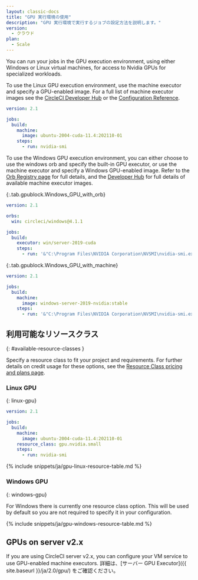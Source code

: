 ```yaml
---
layout: classic-docs
title: "GPU 実行環境の使用"
description: "GPU 実行環境で実行するジョブの設定方法を説明します。"
version:
  - クラウド
plan:
  - Scale
---
```


You can run your jobs in the GPU execution environment, using either Windows or Linux virtual machines, for access to Nvidia GPUs for specialized workloads.

To use the Linux GPU execution environment, use the machine executor and specify a GPU-enabled image. For a full list of machine executor images see the [CircleCI Developer Hub](https://circleci.com/developer/images?imageType=machine) or the [Configuration Reference]({{site.baseurl}}/2.0/configuration-reference#available-linux-gpu-images).

```yaml
version: 2.1

jobs:
  build:
    machine:
      image: ubuntu-2004-cuda-11.4:202110-01
    steps:
      - run: nvidia-smi
```

To use the Windows GPU execution environment, you can either choose to use the windows orb and specify the built-in GPU executor, or use the machine executor and specify a Windows GPU-enabled image. Refer to the [Orb Registry page](https://circleci.com/developer/orbs/orb/circleci/windows) for full details, and the [Developer Hub](https://circleci.com/developer/images?imageType=machine) for full details of available machine executor images.

{:.tab.gpublock.Windows_GPU_with_orb}
```yaml
version: 2.1

orbs:
  win: circleci/windows@4.1.1

jobs:
  build:
    executor: win/server-2019-cuda
    steps:
      - run: '&"C:\Program Files\NVIDIA Corporation\NVSMI\nvidia-smi.exe"'
```

{:.tab.gpublock.Windows_GPU_with_machine}
```yaml
version: 2.1

jobs:
  build:
    machine: 
      image: windows-server-2019-nvidia:stable
    steps:
      - run: '&"C:\Program Files\NVIDIA Corporation\NVSMI\nvidia-smi.exe"'
```

## 利用可能なリソースクラス
{: #available-resource-classes }

Specify a resource class to fit your project and requirements. For further details on credit usage for these options, see the [Resource Class pricing and plans page](https://circleci.com/product/features/resource-classes/).

### Linux GPU
{: linux-gpu}

```yaml
version: 2.1

jobs:
  build:
    machine:
      image: ubuntu-2004-cuda-11.4:202110-01
    resource_class: gpu.nvidia.small
    steps:
      - run: nvidia-smi
```

{% include snippets/ja/gpu-linux-resource-table.md %}

### Windows GPU
{: windows-gpu}

For Windows there is currently one resource class option. This will be used by default so you are not required to specify it in your configuration.

{% include snippets/ja/gpu-windows-resource-table.md %}

## GPUs on server v2.x
If you are using CircleCI server v2.x, you can configure your VM service to use GPU-enabled machine executors. 詳細は、[サーバー GPU Executor]({{ site.baseurl }}/ja/2.0/gpu/) をご確認ください。
